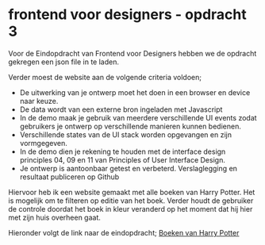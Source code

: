 # frontend voor designers - opdracht 3

Voor de Eindopdracht van Frontend voor Designers hebben we de opdracht gekregen een json file in te laden. 

Verder moest de website aan de volgende criteria voldoen;

- De uitwerking van je ontwerp moet het doen in een browser en device naar keuze.
- De data wordt van een externe bron ingeladen met Javascript
- In de demo maak je gebruik van meerdere verschillende UI events zodat gebruikers je ontwerp op verschillende manieren kunnen bedienen.
- Verschillende states van de UI stack worden opgevangen en zijn vormgegeven.
- In de demo dien je rekening te houden met de interface design principles 04, 09 en 11 van Principles of User Interface Design.
- Je ontwerp is aantoonbaar getest en verbeterd. Verslaglegging en resultaat publiceren op Github

Hiervoor heb ik een website gemaakt met alle boeken van Harry Potter. Het is mogelijk om te filteren op editie van het boek. Verder houdt de gebruiker de controle doordat het boek in kleur veranderd op het moment dat hij hier met zijn huis overheen gaat. 

Hieronder volgt de link naar de eindopdracht;
[Boeken van Harry Potter](https://zeijls.github.io/frontendvoordesigners/opdracht3/V3)

<!--De JSON data is ook los, per film of genre of actors te gebruiken. Check die [hier](https://github.com/KoopReynders/frontendvoordesigners/tree/master/opdracht3/json).-->
